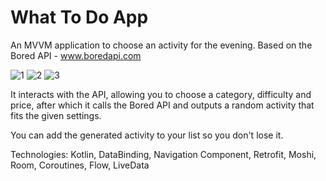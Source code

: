 # What To Do App
An MVVM application to choose an activity for the evening. Based on the Bored API - www.boredapi.com

![1](https://user-images.githubusercontent.com/116294238/219076249-4d18516b-9b52-472e-90ba-df6f08f8fae6.png)   ![2](https://user-images.githubusercontent.com/116294238/219076418-1a3d6ed6-de2a-43fe-8858-756f14a05089.jpg)   ![3](https://user-images.githubusercontent.com/116294238/219076434-2e016d3a-f09e-4594-983f-0f02982c0c63.jpg)



It interacts with the API, allowing you to choose a category, difficulty and price,
after which it calls the Bored API and outputs a random activity that fits the given settings.

You can add the generated activity to your list so you don't lose it.

Technologies: Kotlin, DataBinding, Navigation Component, Retrofit, Moshi, Room, Coroutines, Flow, LiveData
